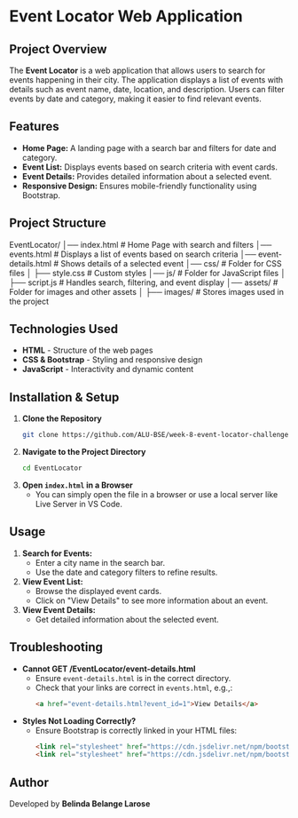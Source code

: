 # Event Locator Web Application

## Project Overview
The **Event Locator** is a web application that allows users to search for events happening in their city. The application displays a list of events with details such as event name, date, location, and description. Users can filter events by date and category, making it easier to find relevant events.

## Features
- **Home Page:** A landing page with a search bar and filters for date and category.
- **Event List:** Displays events based on search criteria with event cards.
- **Event Details:** Provides detailed information about a selected event.
- **Responsive Design:** Ensures mobile-friendly functionality using Bootstrap.

## Project Structure

EventLocator/
│── index.html          # Home Page with search and filters
│── events.html         # Displays a list of events based on search criteria
│── event-details.html  # Shows details of a selected event
│── css/                # Folder for CSS files
│   ├── style.css       # Custom styles
│── js/                 # Folder for JavaScript files
│   ├── script.js       # Handles search, filtering, and event display
│── assets/             # Folder for images and other assets
│   ├── images/         # Stores images used in the project


## Technologies Used
- **HTML** - Structure of the web pages
- **CSS & Bootstrap** - Styling and responsive design
- **JavaScript** - Interactivity and dynamic content

## Installation & Setup
1. **Clone the Repository**
   ```sh
   git clone https://github.com/ALU-BSE/week-8-event-locator-challenge-Belinda1704
   ```
2. **Navigate to the Project Directory**
   ```sh
   cd EventLocator
   ```
3. **Open `index.html` in a Browser**
   - You can simply open the file in a browser or use a local server like Live Server in VS Code.

## Usage
1. **Search for Events:**
   - Enter a city name in the search bar.
   - Use the date and category filters to refine results.
2. **View Event List:**
   - Browse the displayed event cards.
   - Click on "View Details" to see more information about an event.
3. **View Event Details:**
   - Get detailed information about the selected event.

## Troubleshooting
- **Cannot GET /EventLocator/event-details.html**
  - Ensure `event-details.html` is in the correct directory.
  - Check that your links are correct in `events.html`, e.g.,:
    ```html
    <a href="event-details.html?event_id=1">View Details</a>
    ```
- **Styles Not Loading Correctly?**
  - Ensure Bootstrap is correctly linked in your HTML files:
    ```html
    <link rel="stylesheet" href="https://cdn.jsdelivr.net/npm/bootstrap@5.3.3/dist/css/bootstrap.min.css">
    <link rel="stylesheet" href="https://cdn.jsdelivr.net/npm/bootstrap@5.3.3/dist/js/bootstrap.bundle.min.js">
    ```

## Author
Developed by **Belinda Belange Larose**

